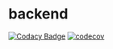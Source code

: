 # backend
[![Codacy Badge](https://app.codacy.com/project/badge/Grade/ba837f9332db4e0f8d56d3c1454821ce)](https://www.codacy.com/gh/2-14KEK-B/bookswap_backend/dashboard?utm_source=github.com&amp;utm_medium=referral&amp;utm_content=2-14KEK-B/bookswap_backend&amp;utm_campaign=Badge_Grade)
[![codecov](https://codecov.io/github/2-14KEK-B/bookswap_backend/branch/main/graph/badge.svg?token=LRTPI9253C)](https://codecov.io/github/2-14KEK-B/bookswap_backend)
